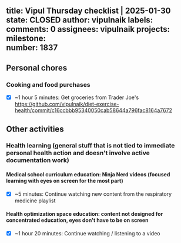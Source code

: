 title:	Vipul Thursday checklist | 2025-01-30
state:	CLOSED
author:	vipulnaik
labels:	
comments:	0
assignees:	vipulnaik
projects:	
milestone:	
number:	1837
--
## Personal chores

### Cooking and food purchases

- [x] ~1 hour 5 minutes: Get groceries from Trader Joe's https://github.com/vipulnaik/diet-exercise-health/commit/c16ccbbb95340050cab58644a796fac8164a7672

## Other activities

### Health learning (general stuff that is not tied to immediate personal health action and doesn't involve active documentation work)

#### Medical school curriculum education: Ninja Nerd videos (focused learning with eyes on screen for the most part)

- [x] ~5 minutes: Continue watching new content from the respiratory medicine playlist

#### Health optimization space education: content not designed for concentrated education, eyes don't have to be on screen

- [x] ~1 hour 20 minutes: Continue watching / listening to a video
